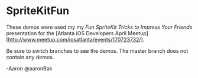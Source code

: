 SpriteKitFun
============

These demos were used my my *Fun SpriteKit Tricks to Impress Your Friends* presentation for the [Atlanta iOS Developers April Meetup][http://www.meetup.com/iosatlanta/events/170723732/].

Be sure to switch branches to see the demos. The master branch does not contain any demos.

-Aaron
@aaronBak
